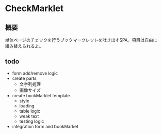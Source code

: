 # CheckMarklet
## 概要
単体ページのチェックを行うブックマークレットを吐き出すSPA。項目は自由に組み替えられるよ。

## todo

- form add/remove logic
- create parts
  - 文字列処理
  - 画像サイズ
- create bookMarklet template
  - style
  - loading
  - table logic
  - weak text
  - testing logic
- integration form and bookMarket



